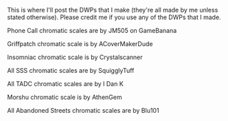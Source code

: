 This is where I'll post the DWPs that I make (they're all made by me unless stated otherwise).
Please credit me if you use any of the DWPs that I made.

Phone Call chromatic scales are by JM505 on GameBanana

Griffpatch chromatic scale is by ACoverMakerDude

Insomniac chromatic scale is by Crystalscanner

All SSS chromatic scales are by SquigglyTuff

All TADC chromatic scales are by I Dan K

Morshu chromatic scale is by AthenGem

All Abandoned Streets chromatic scales are by Blu101
